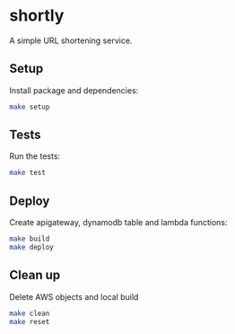 # shortly

A simple URL shortening service.

## Setup

Install package and dependencies:

```bash
make setup
```

## Tests

Run the tests:

```bash
make test
```

## Deploy

Create apigateway, dynamodb table and lambda functions:

```bash
make build
make deploy
```

## Clean up

Delete AWS objects and local build

```bash
make clean
make reset
```
